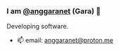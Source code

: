 ### I am  [@anggaranet](https://x.com/anggaranet) (Gara) 👋

Developing software. 
- 📫 email: anggaranet@proton.me
